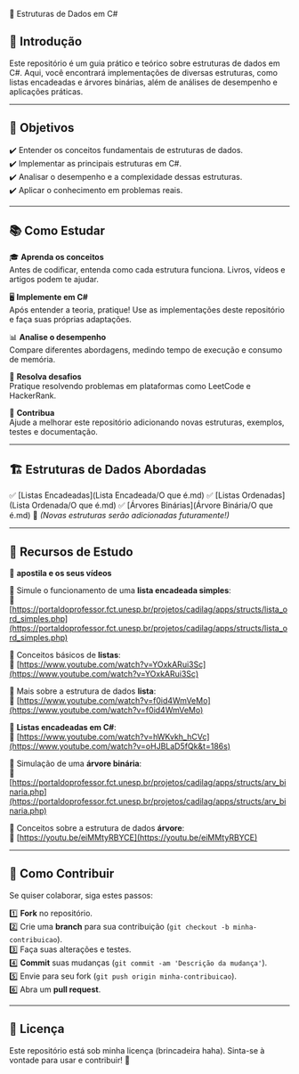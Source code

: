 📌 Estruturas de Dados em C#

## 📖 Introdução  

Este repositório é um guia prático e teórico sobre estruturas de dados em C#. Aqui, você encontrará implementações de diversas estruturas, como listas encadeadas e árvores binárias, além de análises de desempenho e aplicações práticas.  

---

## 🎯 Objetivos  

✔️ Entender os conceitos fundamentais de estruturas de dados.  
✔️ Implementar as principais estruturas em C#.  
✔️ Analisar o desempenho e a complexidade dessas estruturas.  
✔️ Aplicar o conhecimento em problemas reais.  

---

## 📚 Como Estudar  

🎓 **Aprenda os conceitos**  
Antes de codificar, entenda como cada estrutura funciona. Livros, vídeos e artigos podem te ajudar.  

🖥️ **Implemente em C#**  
Após entender a teoria, pratique! Use as implementações deste repositório e faça suas próprias adaptações.  

📊 **Analise o desempenho**  
Compare diferentes abordagens, medindo tempo de execução e consumo de memória.  

🚀 **Resolva desafios**  
Pratique resolvendo problemas em plataformas como LeetCode e HackerRank.  

🤝 **Contribua**  
Ajude a melhorar este repositório adicionando novas estruturas, exemplos, testes e documentação.  

---

## 🏗️ Estruturas de Dados Abordadas  

✅ [Listas Encadeadas](Lista Encadeada/O que é.md)
✅ [Listas Ordenadas](Lista Ordenada/O que é.md)
✅ [Árvores Binárias](Árvore Binária/O que é.md)
🚧 *(Novas estruturas serão adicionadas futuramente!)*  

---

## 🔗 Recursos de Estudo  

📘 **apostila e os seus vídeos**  

📌 Simule o funcionamento de uma **lista encadeada simples**:  
🔗 [https://portaldoprofessor.fct.unesp.br/projetos/cadilag/apps/structs/lista_ord_simples.php](https://portaldoprofessor.fct.unesp.br/projetos/cadilag/apps/structs/lista_ord_simples.php)  

📌 Conceitos básicos de **listas**:  
🎥 [https://www.youtube.com/watch?v=YOxkARui3Sc](https://www.youtube.com/watch?v=YOxkARui3Sc)  

📌 Mais sobre a estrutura de dados **lista**:  
🔗 [https://www.youtube.com/watch?v=f0id4WmVeMo](https://www.youtube.com/watch?v=f0id4WmVeMo)  

📌 **Listas encadeadas em C#**:  
🎥 [https://www.youtube.com/watch?v=hWKvkh_hCVc](https://www.youtube.com/watch?v=oHJBLaD5fQk&t=186s)  

📌 Simulação de uma **árvore binária**:  
🔗 [https://portaldoprofessor.fct.unesp.br/projetos/cadilag/apps/structs/arv_binaria.php](https://portaldoprofessor.fct.unesp.br/projetos/cadilag/apps/structs/arv_binaria.php)  

📌 Conceitos sobre a estrutura de dados **árvore**:  
🎥 [https://youtu.be/eiMMtyRBYCE](https://youtu.be/eiMMtyRBYCE)  

---

## 🔧 Como Contribuir  

Se quiser colaborar, siga estes passos:  

1️⃣ **Fork** no repositório.  
2️⃣ Crie uma **branch** para sua contribuição (`git checkout -b minha-contribuicao`).  
3️⃣ Faça suas alterações e testes.  
4️⃣ **Commit** suas mudanças (`git commit -am 'Descrição da mudança'`).  
5️⃣ Envie para seu fork (`git push origin minha-contribuicao`).  
6️⃣ Abra um **pull request**.  

---

## 📝 Licença  

Este repositório está sob minha licença (brincadeira haha). Sinta-se à vontade para usar e contribuir! 🚀  






